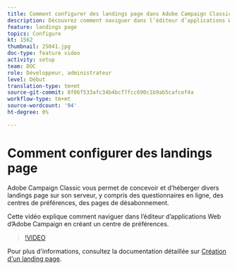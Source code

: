 ```yaml
---
title: Comment configurer des landings page dans Adobe Campaign Classic
description: Découvrez comment naviguer dans l’éditeur d’applications Web en créant un centre de préférences.
feature: landings page
topics: Configure
kt: 1562
thumbnail: 25041.jpg
doc-type: feature video
activity: setup
team: DOC
role: Développeur, administrateur
level: Début
translation-type: tm+mt
source-git-commit: 8f06f533afc34b4bcf7fcc690c1b9ab5cafcef4a
workflow-type: tm+mt
source-wordcount: '94'
ht-degree: 0%

---
```



# Comment configurer des landings page

Adobe Campaign Classic vous permet de concevoir et d’héberger divers landings page sur son serveur, y compris des questionnaires en ligne, des centres de préférences, des pages de désabonnement.

Cette vidéo explique comment naviguer dans l’éditeur d’applications Web d’Adobe Campaign en créant un centre de préférences.

>[!VIDEO](https://video.tv.adobe.com/v/25041?quality=12)

Pour plus d&#39;informations, consultez la documentation détaillée sur [Création d&#39;un landing page](https://docs.adobe.com/content/help/en/campaign-classic/using/designing-content/editing-html-content/creating-a-landing-page.html).
